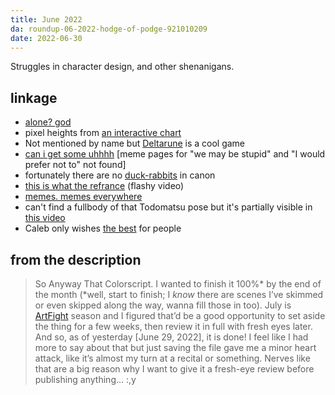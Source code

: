 ```yaml
---
title: June 2022
da: roundup-06-2022-hodge-of-podge-921010209
date: 2022-06-30
---
```

Struggles in character design, and other shenanigans.

## linkage
- <a href="https://knowyourmeme.com/memes/alone-on-a-friday-night-god-youre-pathetic" class="ext">alone? god</a>
- pixel heights from <a href="https://a-flyleaf.github.io/shriblets/2022-04-1617-draggable/" class="ext">an interactive chart</a>
- Not mentioned by name but <a href="https://deltarune.com/" class="ext">Deltarune</a> is a cool game
- <a href="https://knowyourmeme.com/memes/can-i-get-uhhh" class="ext">can i get some uhhhh</a> [meme pages for "we may be stupid" and "I would prefer not to" not found]
- fortunately there are no <a href="https://en.wikipedia.org/wiki/Rabbit-duck_illusion" class="ext">duck-rabbits</a> in canon
- <a href="https://youtu.be/vCUTEn8_Mlc?t=6" class="ext">this is what the refrance</a> (flashy video)
- <a href="https://knowyourmeme.com/memes/x-x-everywhere" class="ext">memes. memes everywhere</a>
- can't find a fullbody of that Todomatsu pose but it's partially visible in <a href="https://www.youtube.com/watch?v=_FacmeVET6s" class="ext">this video</a>
- Caleb only wishes <a href="https://knowyourmeme.com/memes/i-wish-everyone-who-dies-goes-to-hell-no-matter-what" class="ext">the best</a> for people

## from the description
> So Anyway That Colorscript. I wanted to finish it 100%\* by the end of the month (\*well, start to finish; I *know* there are scenes I’ve skimmed or even skipped along the way, wanna fill those in too). July is <a href="https://a-flyleaf.github.io/artfight/" class="ext">ArtFight</a> season and I figured that’d be a good opportunity to set aside the thing for a few weeks, then review it in full with fresh eyes later. And so, as of yesterday [June 29, 2022], it is done! I feel like I had more to say about that but just saving the file gave me a minor heart attack, like it’s almost my turn at a recital or something. Nerves like that are a big reason why I want to give it a fresh-eye review before publishing anything… <span style="display:inline-block;">:,y</span>
